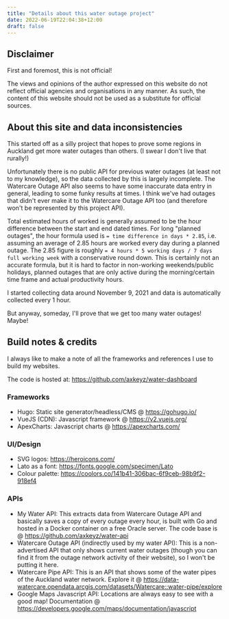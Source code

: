 ```yaml
---
title: "Details about this water outage project"
date: 2022-06-19T22:04:38+12:00
draft: false
---
```


## Disclaimer

First and foremost, this is not official! 

The views and opinions of the author expressed on this website do not reflect official agencies and organisations in any manner. As such, the content of this website should not be used as a substitute for official sources.

## About this site and data inconsistencies

This started off as a silly project that hopes to prove some regions in Auckland get more water outages than others. (I swear I don't live that rurally!)

Unfortunately there is no public API for previous water outages (at least not to my knowledge), so the data collected by this is largely incomplete. The Watercare Outage API also seems to have some inaccurate data entry in general, leading to some funky results at times. I think we've had outages that didn't ever make it to the Watercare Outage API too (and therefore won't be represented by this project API).

Total estimated hours of worked is generally assumed to be the hour difference between the start and end dated times. For long "planned outages", the hour formula used is `= time difference in days * 2.85`, i.e. assuming an average of 2.85 hours are worked every day during a planned outage. The 2.85 figure is roughly `= 4 hours * 5 working days / 7 days full working week` with a conservative round down. This is certainly not an accurate formula, but it is hard to factor in non-working weekends/public holidays, planned outages that are only active during the morning/certain time frame and actual productivity hours.

I started collecting data around November 9, 2021 and data is automatically collected every 1 hour.

But anyway, someday, I'll prove that we get too many water outages! Maybe!

## Build notes & credits

I always like to make a note of all the frameworks and references I use to build my websites.

The code is hosted at: https://github.com/axkeyz/water-dashboard

### Frameworks
- Hugo: Static site generator/headless/CMS @ https://gohugo.io/
- VueJS (CDN): Javascript framework @ https://v2.vuejs.org/
- ApexCharts: Javascript charts @ https://apexcharts.com/

### UI/Design
- SVG logos: https://heroicons.com/
- Lato as a font: https://fonts.google.com/specimen/Lato
- Colour palette: https://coolors.co/141b41-306bac-6f9ceb-98b9f2-918ef4

### APIs
- My Water API: This extracts data from Watercare Outage API and basically saves a copy of every outage every hour, is built with Go and hosted in a Docker container on a free Oracle server. The code base is @ https://github.com/axkeyz/water-api
- Watercare Outage API (indirectly used by my water API): This is a non-advertised API that only shows current water outages (though you can find it from the outage network activity of their website), so I won't be putting it here.
- Watercare Pipe API: This is an API that shows some of the water pipes of the Auckland water network. Explore it @ https://data-watercare.opendata.arcgis.com/datasets/Watercare::water-pipe/explore
- Google Maps Javascript API: Locations are always easy to see with a good map! Documentation @ https://developers.google.com/maps/documentation/javascript